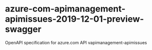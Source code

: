 # azure-com-apimanagement-apimissues-2019-12-01-preview-swagger
OpenAPI specification for azure.com API vapimanagement-apimissues
